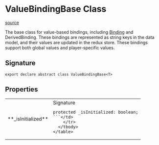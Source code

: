 # ValueBindingBase Class

[source](https://developers.meta.com/horizon-worlds/reference/2.0.0/ui_valuebindingbase)

The base class for value-based bindings, including [Binding](/horizon-worlds/reference/2.0.0/ui_binding) and DerivedBinding. These bindings are represented as string keys in the data model, and their values are updated in the redux store. These bindings support both global values and player-specific values.

## Signature

```
export declare abstract class ValueBindingBase<T>
```

## Properties

<table>
  <tbody>
    <tr>
      <td>**_isInitialized**</td>
      <td>Signature

```
protected _isInitialized: boolean;
```</td>
    </tr>
  </tbody>
</table>